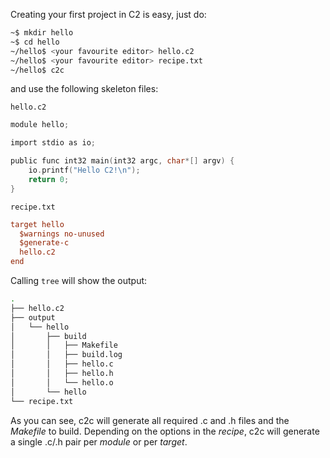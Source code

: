 
Creating your first project in C2 is easy, just do:

```bash
~$ mkdir hello
~$ cd hello
~/hello$ <your favourite editor> hello.c2
~/hello$ <your favourite editor> recipe.txt
~/hello$ c2c
```

and use the following skeleton files:

`hello.c2`
```c
module hello;

import stdio as io;

public func int32 main(int32 argc, char*[] argv) {
    io.printf("Hello C2!\n");
    return 0;
}
```

`recipe.txt`
```ini
target hello
  $warnings no-unused
  $generate-c
  hello.c2
end
```

Calling `tree` will show the output:
```bash
.
├── hello.c2
├── output
│   └── hello
│       ├── build
│       │   ├── Makefile
│       │   ├── build.log
│       │   ├── hello.c
│       │   ├── hello.h
│       │   └── hello.o
│       └── hello
└── recipe.txt
```

As you can see, c2c will generate all required .c and .h files and the *Makefile* to build.
Depending on the options in the *recipe*, c2c will generate a single .c/.h pair per *module* or
per *target*.

